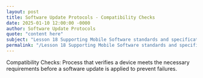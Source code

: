 ```yaml
---
layout: post
title: Software Update Protocols - Compatibility Checks
date: 2025-01-10 12:00:00 -0000
author: Software Update Protocols
quote: "content here"
subject: "Lesson 18 Supporting Mobile Software standards and specifications"
permalink: "/Lesson 18 Supporting Mobile Software standards and specifications/Software Update Protocols/Software Update Protocols - Compatibility Checks"
---
```


Compatibility Checks: Process that verifies a device meets the necessary requirements before a software update is applied to prevent failures.
